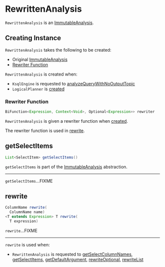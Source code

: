 # RewrittenAnalysis

`RewrittenAnalysis` is an [ImmutableAnalysis](ImmutableAnalysis.md).

## Creating Instance

`RewrittenAnalysis` takes the following to be created:

* <span id="original"> Original [ImmutableAnalysis](ImmutableAnalysis.md)
* [Rewriter Function](#rewriter)

`RewrittenAnalysis` is created when:

* `KsqlEngine` is requested to [analyzeQueryWithNoOutputTopic](KsqlEngine.md#analyzeQueryWithNoOutputTopic)
* `LogicalPlanner` is [created](planner/LogicalPlanner.md#analysis)

### <span id="rewriter"> Rewriter Function

```java
BiFunction<Expression, Context<Void>, Optional<Expression>> rewriter
```

`RewrittenAnalysis` is given a rewriter function when [created](#creating-instance).

The rewriter function is used in [rewrite](#rewrite).

## <span id="getSelectItems"> getSelectItems

```java
List<SelectItem> getSelectItems()
```

`getSelectItems` is part of the [ImmutableAnalysis](ImmutableAnalysis.md#getSelectItems) abstraction.

---

`getSelectItems`...FIXME

## <span id="rewrite"> rewrite

```java
ColumnName rewrite(
  ColumnName name)
<T extends Expression> T rewrite(
  T expression)
```

`rewrite`...FIXME

---

`rewrite` is used when:

* `RewrittenAnalysis` is requested to [getSelectColumnNames](#getSelectColumnNames), [getSelectItems](#getSelectItems), [getDefaultArgument](#getDefaultArgument), [rewriteOptional](#rewriteOptional), [rewriteList](#rewriteList)
